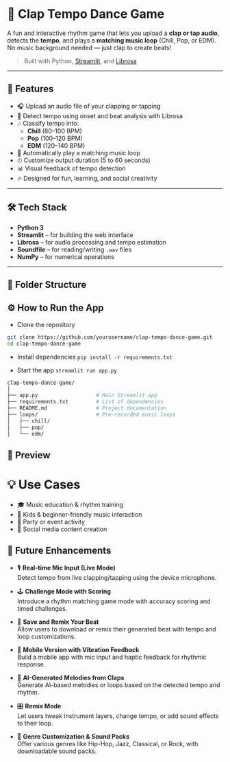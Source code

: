 # 🎵 Clap Tempo Dance Game

A fun and interactive rhythm game that lets you upload a **clap or tap audio**, detects the **tempo**, and plays a **matching music loop** (Chill, Pop, or EDM). No music background needed — just clap to create beats!

> Built with Python, [Streamlit](https://streamlit.io/), and [Librosa](https://librosa.org/)

---

## 🚀 Features

- 🎧 Upload an audio file of your clapping or tapping
- 🧠 Detect tempo using onset and beat analysis with Librosa
- 🎶 Classify tempo into:
  - **Chill** (80–100 BPM)
  - **Pop** (100–120 BPM)
  - **EDM** (120–140 BPM)
- 🔁 Automatically play a matching music loop
- ⏱ Customize output duration (5 to 60 seconds)
- 📊 Visual feedback of tempo detection
- 🔥 Designed for fun, learning, and social creativity

---

## 🛠 Tech Stack

- **Python 3**
- **Streamlit** – for building the web interface
- **Librosa** – for audio processing and tempo estimation
- **Soundfile** – for reading/writing `.wav` files
- **NumPy** – for numerical operations

---

## 📁 Folder Structure


## ⚙️ How to Run the App

- Clone the repository
```bash
git clone https://github.com/yourusername/clap-tempo-dance-game.git
cd clap-tempo-dance-game
```

- Install dependencies
`pip install -r requirements.txt`

- Start the app
  `streamlit run app.py`



```bash
clap-tempo-dance-game/
│
├── app.py                   # Main Streamlit app
├── requirements.txt         # List of dependencies
├── README.md                # Project documentation
├── loops/                   # Pre-recorded music loops
│   ├── chill/
│   ├── pop/
│   └── edm/
```


## 📸 Preview

# 💡 Use Cases
- 🎓 Music education & rhythm training
- 🧒 Kids & beginner-friendly music interaction
- 🕺 Party or event activity
- 📱 Social media content creation

## 🌱 Future Enhancements

- 🎙 **Real-time Mic Input (Live Mode)**  
  Detect tempo from live clapping/tapping using the device microphone.

- 🕹 **Challenge Mode with Scoring**  
  Introduce a rhythm matching game mode with accuracy scoring and timed challenges.

- 💾 **Save and Remix Your Beat**  
  Allow users to download or remix their generated beat with tempo and loop customizations.

- 📱 **Mobile Version with Vibration Feedback**  
  Build a mobile app with mic input and haptic feedback for rhythmic response.

- 🧠 **AI-Generated Melodies from Claps**  
  Generate AI-based melodies or loops based on the detected tempo and rhythm.

- 🎛 **Remix Mode**  
  Let users tweak instrument layers, change tempo, or add sound effects to their loop.

- 🎵 **Genre Customization & Sound Packs**  
  Offer various genres like Hip-Hop, Jazz, Classical, or Rock, with downloadable sound packs.



